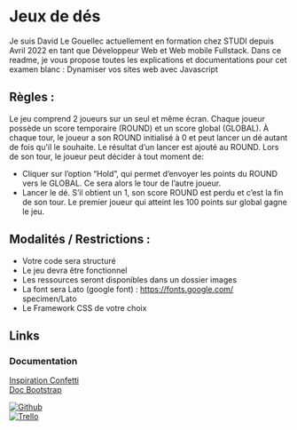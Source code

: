 
# Jeux de dés

Je suis David Le Gouellec actuellement en formation chez STUDI depuis Avril 2022 en 
tant que Développeur Web et Web mobile Fullstack. Dans ce readme, je vous propose toutes les explications et documentations pour cet examen blanc :
Dynamiser vos sites web avec Javascript

## Règles :  
Le jeu comprend 2 joueurs sur un seul et même écran. 
Chaque joueur possède un score temporaire (ROUND) et un score global (GLOBAL).
À chaque tour, le joueur a son ROUND initialisé à 0 et peut lancer un dé autant de fois qu'il le souhaite. Le 
résultat d’un lancer est ajouté au ROUND. 
Lors de son tour, le joueur peut décider à tout moment de:
- Cliquer sur l’option “Hold”, qui permet d’envoyer les points du ROUND vers le GLOBAL. Ce sera alors le
tour de l’autre joueur.
- Lancer le dé. S’il obtient un 1, son score ROUND est perdu et c’est la fin de son tour.
Le premier joueur qui atteint les 100 points sur global gagne le jeu.

## Modalités / Restrictions : 
- Votre code sera structuré
- Le jeu devra être fonctionnel
- Les ressources seront disponibles dans un dossier images
- La font sera Lato (google font) : https://fonts.google.com/
specimen/Lato
- Le Framework CSS de votre choix


## Links

### Documentation   
[Inspiration Confetti](https://www.codehim.com/animation-effects/javascript-confetti-explosion-effect/)  
[Doc Bootstrap](https://getbootstrap.com/)  

[![Github](https://img.shields.io/badge/GitHub-100000?style=for-the-badge&logo=github&logoColor=white)](https://github.com/DdLgc/GarageParrot)  
[![Trello](https://img.shields.io/badge/Trello-0052CC?style=for-the-badge&logo=trello&logoColor=white)](https://trello.com/b/69ozFGfD/projet-garage-parrot)  





















